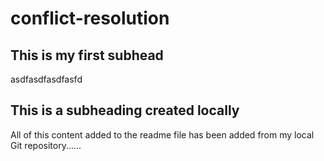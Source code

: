 # conflict-resolution

## This is my first subhead

asdfasdfasdfasfd

## This is a subheading created locally

All of this content added to the readme file has been added from my local Git repository......


